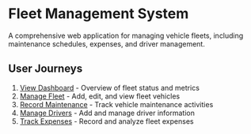 # Fleet Management System

A comprehensive web application for managing vehicle fleets, including maintenance schedules, expenses, and driver management.

## User Journeys

1. [View Dashboard](docs/journeys/view-dashboard.md) - Overview of fleet status and metrics
2. [Manage Fleet](docs/journeys/manage-fleet.md) - Add, edit, and view fleet vehicles
3. [Record Maintenance](docs/journeys/record-maintenance.md) - Track vehicle maintenance activities
4. [Manage Drivers](docs/journeys/manage-drivers.md) - Add and manage driver information
5. [Track Expenses](docs/journeys/track-expenses.md) - Record and analyze fleet expenses